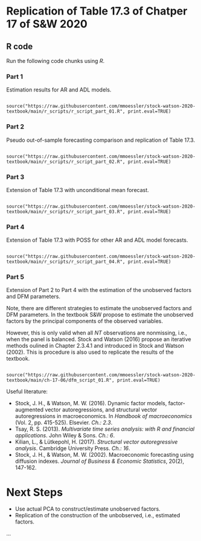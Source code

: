 
# Replication of Table 17.3 of Chatper 17 of S&W 2020

## R code

Run the following code chunks using *R*.

### Part 1

Estimation results for AR and ADL models.

```

source("https://raw.githubusercontent.com/mmoessler/stock-watson-2020-textbook/main/r_scripts/r_script_part_01.R", print.eval=TRUE)

```

### Part 2

Pseudo out-of-sample forecasting comparison and replication of Table 17.3.

```

source("https://raw.githubusercontent.com/mmoessler/stock-watson-2020-textbook/main/r_scripts/r_script_part_02.R", print.eval=TRUE)

```

### Part 3

Extension of Table 17.3 with unconditional mean forecast.

```

source("https://raw.githubusercontent.com/mmoessler/stock-watson-2020-textbook/main/r_scripts/r_script_part_03.R", print.eval=TRUE)

```

### Part 4

Extension of Table 17.3 with POSS for other AR and ADL model forecasts.

```

source("https://raw.githubusercontent.com/mmoessler/stock-watson-2020-textbook/main/r_scripts/r_script_part_04.R", print.eval=TRUE)

```

### Part 5

Extension of Part 2 to Part 4 with the estimation of the unobserved factors and DFM parameters.

Note, there are different strategies to estimate the unobserved factors and DFM parameters. In the textbook S&W propose to estimate the unobserved factors by the principal components of the observed variables. 

However, this is only valid when all $NT$ observations are nonmissing, i.e., when the panel is balanced. Stock and Watson (2016) propose an iterative methods oulined in Chapter 2.3.4.1 and introduced in Stock and Watson (2002). This is procedure is also used to replicate the results of the textbook.

```

source("https://raw.githubusercontent.com/mmoessler/stock-watson-2020-textbook/main/ch-17-06/dfm_script_01.R", print.eval=TRUE)

```

Useful literature:

* Stock, J. H., & Watson, M. W. (2016). Dynamic factor models, factor-augmented vector autoregressions, and structural vector autoregressions in macroeconomics. In *Handbook of macroeconomics* (Vol. 2, pp. 415-525). Elsevier. *Ch.: 2.3*.
* Tsay, R. S. (2013). *Multivariate time series analysis: with R and financial applications*. John Wiley & Sons. *Ch.: 6*.
* Kilian, L., & Lütkepohl, H. (2017). *Structural vector autoregressive analysis*. Cambridge University Press. *Ch.: 16*.
* Stock, J. H., & Watson, M. W. (2002). Macroeconomic forecasting using diffusion indexes. *Journal of Business & Economic Statistics*, 20(2), 147-162.

# Next Steps

* Use actual PCA to construct/estimate unobserved factors.
* Replication of the construction of the unbobserved, i.e., estimated factors.

...